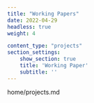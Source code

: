```yaml
---
title: "Working Papers"
date: 2022-04-29
headless: true
weight: 4

content_type: "projects"
section_settings:
    show_section: true
    title: 'Working Paper'
    subtitle: ''
---
```

home/projects.md
